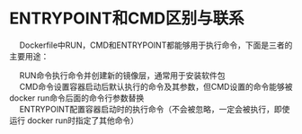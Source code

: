 

# ENTRYPOINT和CMD区别与联系

&emsp; Dockerfile中RUN，CMD和ENTRYPOINT都能够用于执行命令，下面是三者的主要用途：  

&emsp; RUN命令执行命令并创建新的镜像层，通常用于安装软件包  
&emsp; CMD命令设置容器启动后默认执行的命令及其参数，但CMD设置的命令能够被docker run命令后面的命令行参数替换  
&emsp; ENTRYPOINT配置容器启动时的执行命令（不会被忽略，一定会被执行，即使运行 docker run时指定了其他命令）  

<!-- 

ENTRYPOINT 和 CMD 区别与联系
https://zhuanlan.zhihu.com/p/582176283
https://blog.csdn.net/MssGuo/article/details/126348571

-->
